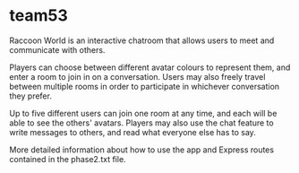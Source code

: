 # team53

Raccoon World is an interactive chatroom that allows users to meet and communicate with others.

Players can choose between different avatar colours to represent them, and enter a room to join in on a conversation. Users may also freely travel between multiple rooms in order to participate in whichever conversation they prefer.

Up to five different users can join one room at any time, and each will be able to see the others' avatars. Players may also use the chat feature to write messages to others, and read what everyone else has to say.

More detailed information about how to use the app and Express routes contained in the phase2.txt file.